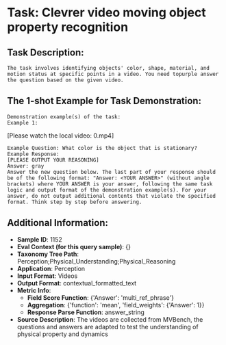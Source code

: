 # Task: Clevrer video moving object property recognition

## Task Description:

```
The task involves identifying objects' color, shape, material, and motion status at specific points in a video. You need topurple answer the question based on the given video.
```

## The 1-shot Example for Task Demonstration:

```
Demonstration example(s) of the task:
Example 1:
```

[Please watch the local video: 0.mp4]

```
Example Question: What color is the object that is stationary?
Example Response:
[PLEASE OUTPUT YOUR REASONING]
Answer: gray
Answer the new question below. The last part of your response should be of the following format: "Answer: <YOUR ANSWER>" (without angle brackets) where YOUR ANSWER is your answer, following the same task logic and output format of the demonstration example(s). For your answer, do not output additional contents that violate the specified format. Think step by step before answering.
```

## Additional Information:

- **Sample ID**: 1152
- **Eval Context (for this query sample)**: {}
- **Taxonomy Tree Path**: Perception;Physical_Understanding;Physical_Reasoning
- **Application**: Perception
- **Input Format**: Videos
- **Output Format**: contextual_formatted_text
- **Metric Info**:
  - **Field Score Function**: {'Answer': 'multi_ref_phrase'}
  - **Aggregation**: {'function': 'mean', 'field_weights': {'Answer': 1}}
  - **Response Parse Function**: answer_string
- **Source Description**: The videos are collected from MVBench, the questions and answers are adapted to test the understanding of physical property and dynamics
